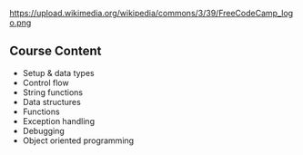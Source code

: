https://upload.wikimedia.org/wikipedia/commons/3/39/FreeCodeCamp_logo.png
## Course Content
* Setup & data types
* Control flow
* String functions
* Data structures
* Functions
* Exception handling
* Debugging
* Object oriented programming
